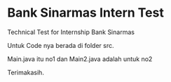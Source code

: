 # Bank Sinarmas Intern Test
Technical Test for Internship Bank Sinarmas 


Untuk Code nya berada di folder src. 

Main.java itu no1 dan Main2.java adalah untuk no2

Terimakasih.
